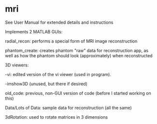 # mri
See User Manual for extended details and instructions

Implements 2 MATLAB GUIs:

radial_recon: performs a special form of MRI image reconstruction

phantom_create: creates phantom "raw" data for reconstruction app, as well as how the phantom should look (approximately) when reconstructed

3D viewers: 

-vi: edited version of the vi viewer (used in program). 

-imshow3D (unused, but there if desired)

old_code: previous, non-GUI version of code (before I started working on this)

Data/Lots of Data: sample data for reconstruction (all the same)

3dRotation: used to rotate matrices in 3 dimensions
